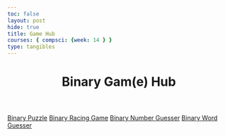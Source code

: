 ```yaml
---
toc: false
layout: post
hide: true
title: Game Hub
courses: { compsci: {week: 14 } } 
type: tangibles
---
```


<html lang="en">
<head>
    <meta charset="UTF-8">
    <meta name="viewport" content="width=device-width, initial-scale=1.0">
    <title>Binary Games Hub</title>
</head>

<body>
    <header>
        <h1>Binary Gam(e) Hub</h1>
    </header>
    <main>
        <a class="game-link" href="../../..//2023-11-31-binary_puzzle.html">Binary Puzzle</a>
        <a class="game-link" href="../../..//2023/11/15/binary-test-race.html">Binary Racing Game</a>
        <a class="game-link" href="../../..//2023/11/30/binary_quiz.html">Binary Number Guesser</a>
        <a class="game-link" href="#">Binary Word Guesser</a>
    </main>
</body>
</html>

